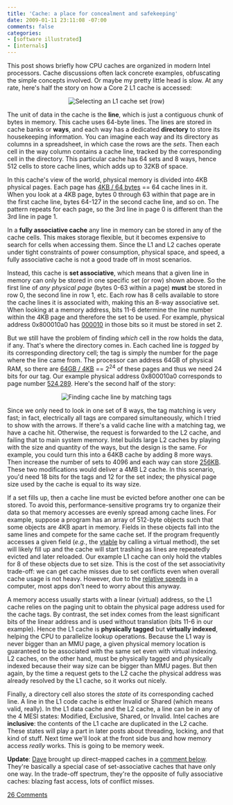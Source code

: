 ```yaml
---
title: 'Cache: a place for concealment and safekeeping'
date: 2009-01-11 23:11:08 -07:00
comments: false
categories:
- [software illustrated]
- [internals]
---
```

 <p>This post shows briefly how CPU caches are organized in modern Intel processors. Cache discussions often lack concrete examples, obfuscating the simple concepts involved. Or maybe my pretty little head is slow. At any rate, here's half the story on how a Core 2 L1 cache is accessed:</p> <p align="center"><img src="http://static.duartes.org/img/blogPosts/L1CacheExample.png" alt="Selecting an L1 cache set (row)"/></p> <p>The unit of data in the cache is the <strong>line</strong>, which is just a contiguous chunk of bytes in memory. This cache uses 64-byte lines. The lines are stored in cache banks or <strong>ways</strong>, and each way has a dedicated <strong>directory</strong> to store its housekeeping information. You can imagine each way and its directory as columns in a spreadsheet, in which case the rows are the <em>sets</em>. Then each cell in the way column contains a cache line, tracked by the corresponding cell in the directory. This particular cache has 64 sets and 8 ways, hence 512 cells to store cache lines, which adds up to 32KB of space.</p> <p>In this cache's view of the world, physical memory is divided into 4KB physical pages. Each page has <a href="http://www.google.com/search?hl=en&amp;q=(4KB+/+64+bytes)">4KB / 64 bytes</a> == 64 cache lines in it. When you look at a 4KB page, bytes 0 through 63 within that page are in the first cache line, bytes 64-127 in the second cache line, and so on. The pattern repeats for each page, so the 3rd line in page 0 is different than the 3rd line in page 1.</p> <p>In a <strong>fully associative cache</strong> any line in memory can be stored in any of the cache cells. This makes storage flexible, but it becomes expensive to search for cells when accessing them. Since the L1 and L2 caches operate under tight constraints of power consumption, physical space, and speed, a fully associative cache is not a good trade off in most scenarios.</p> <p>Instead, this cache is <strong>set associative</strong>, which means that a given line in memory can only be stored in one specific set (or row) shown above. So the first line of <em>any physical page</em> (bytes 0-63 within a page) <strong>must</strong> be stored in row 0, the second line in row 1, etc. Each row has 8 cells available to store the cache lines it is associated with, making this an 8-way associative set. When looking at a memory address, bits 11-6 determine the line number within the 4KB page and therefore the set to be used. For example, physical address 0x800010a0 has <a href="http://www.google.com/search?q=0x800010a0 in binary">000010</a> in those bits so it must be stored in set 2.</p> <p>But we still have the problem of finding <em>which</em> cell in the row holds the data, if any. That's where the directory comes in. Each cached line is <em>tagged</em> by its corresponding directory cell; the tag is simply the number for the page where the line came from. The processor can address 64GB of physical RAM, so there are <a href="http://www.google.com/search?hl=en&amp;q=lg(64GB+/+4KB)">64GB / 4KB</a> == 2<sup>24</sup> of these pages and thus we need 24 bits for our tag. Our example physical address 0x800010a0 corresponds to page number <a href="http://www.google.com/search?hl=en&amp;q=0x800010a0+Bytes+/+4KB">524,289</a>. Here's the second half of the story:</p> <p align="center"><img src="http://static.duartes.org/img/blogPosts/selectingCacheLine.png" alt="Finding cache line by matching tags"/></p> <p>Since we only need to look in one set of 8 ways, the tag matching is very fast; in fact, electrically all tags are compared simultaneously, which I tried to show with the arrows. If there's a valid cache line with a matching tag, we have a cache hit. Otherwise, the request is forwarded to the L2 cache, and failing that to main system memory. Intel builds large L2 caches by playing with the size and quantity of the ways, but the design is the same. For example, you could turn this into a 64KB cache by adding 8 more ways. Then increase the number of sets to 4096 and each way can store <a href="http://www.google.com/search?hl=en&amp;q=64+Bytes+*+4096">256KB</a>. These two modifications would deliver a 4MB L2 cache. In this scenario, you'd need 18 bits for the tags and 12 for the set index; the physical page size used by the cache is equal to its way size.</p> <p>If a set fills up, then a cache line must be evicted before another one can be stored. To avoid this, performance-sensitive programs try to organize their data so that memory accesses are evenly spread among cache lines. For example, suppose a program has an array of 512-byte objects such that some objects are 4KB apart in memory. Fields in these objects fall into the same lines and compete for the same cache set. If the program frequently accesses a given field (<em>e.g.</em>, the <a href="http://en.wikipedia.org/wiki/Vtable">vtable</a> by calling a virtual method), the set will likely fill up and the cache will start trashing as lines are repeatedly evicted and later reloaded. Our example L1 cache can only hold the vtables for 8 of these objects due to set size. This is the cost of the set associativity trade-off: we can get cache misses due to set conflicts even when overall cache usage is not heavy. However, due to the <a href="post/what-your-computer-does-while-you-wait">relative speeds</a> in a computer, most apps don't need to worry about this anyway.</p> <p>A memory access usually starts with a linear (virtual) address, so the L1 cache relies on the paging unit to obtain the physical page address used for the cache tags. By contrast, the set index comes from the least significant bits of the linear address and is used without translation (bits 11-6 in our example). Hence the L1 cache is <strong>physically tagged</strong> but <strong>virtually indexed</strong>, helping the CPU to parallelize lookup operations. Because the L1 way is never bigger than an MMU page, a given physical memory location is guaranteed to be associated with the same set even with virtual indexing. L2 caches, on the other hand, must be physically tagged and physically indexed because their way size can be bigger than MMU pages. But then again, by the time a request gets to the L2 cache the physical address was already resolved by the L1 cache, so it works out nicely.</p> <p>Finally, a directory cell also stores the <em>state</em> of its corresponding cached line. A line in the L1 code cache is either Invalid or Shared (which means valid, really). In the L1 data cache and the L2 cache, a line can be in any of the 4 MESI states: Modified, Exclusive, Shared, or Invalid. Intel caches are <strong>inclusive</strong>: the contents of the L1 cache are duplicated in the L2 cache. These states will play a part in later posts about threading, locking, and that kind of stuff. Next time we'll look at the front side bus and how memory access <em>really</em> works. This is going to be memory week.</p> 

<strong>Update</strong>: <a href="http://www.findinglisp.com/blog/">Dave</a> brought up direct-mapped caches in a <a href="http://duartes.org/gustavo/blog/post/intel-cpu-caches#comment-12687">comment below</a>. They're basically a special case of set-associative caches that have only one way. In the trade-off spectrum, they're the opposite of fully associative caches: blazing fast access, lots of conflict misses.

[26 Comments](/comments/cache.html)
